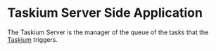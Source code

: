 # Taskium Server Side Application

The Taskium Server is the manager of the queue of the tasks that the [Taskium](https://github.com/microhobby/taskium) triggers.
